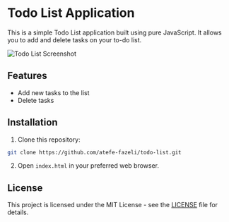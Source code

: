 # Todo List Application

This is a simple Todo List application built using pure JavaScript. It allows you to add and delete tasks on your to-do list.

![Todo List Screenshot](screenshot.png)

## Features

- Add new tasks to the list
- Delete tasks

## Installation

1. Clone this repository:

```bash
git clone https://github.com/atefe-fazeli/todo-list.git
```
2. Open `index.html` in your preferred web browser.

## License

This project is licensed under the MIT License - see the [LICENSE](LICENSE) file for details.
